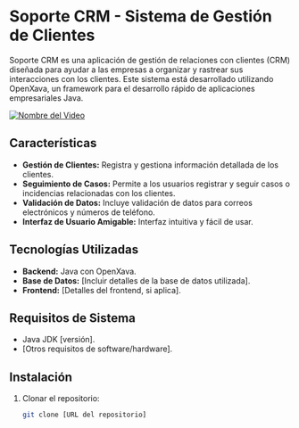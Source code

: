 # Soporte CRM - Sistema de Gestión de Clientes

Soporte CRM es una aplicación de gestión de relaciones con clientes (CRM) diseñada para ayudar a las empresas a organizar y rastrear sus interacciones con los clientes. Este sistema está desarrollado utilizando OpenXava, un framework para el desarrollo rápido de aplicaciones empresariales Java.

[![Nombre del Video](URL_de_la_imagen)](https://youtu.be/e1SK99TUM_Q)


## Características

- **Gestión de Clientes:** Registra y gestiona información detallada de los clientes.
- **Seguimiento de Casos:** Permite a los usuarios registrar y seguir casos o incidencias relacionadas con los clientes.
- **Validación de Datos:** Incluye validación de datos para correos electrónicos y números de teléfono.
- **Interfaz de Usuario Amigable:** Interfaz intuitiva y fácil de usar.

## Tecnologías Utilizadas

- **Backend:** Java con OpenXava.
- **Base de Datos:** [Incluir detalles de la base de datos utilizada].
- **Frontend:** [Detalles del frontend, si aplica].

## Requisitos de Sistema

- Java JDK [versión].
- [Otros requisitos de software/hardware].

## Instalación

1. Clonar el repositorio:
   ```bash
   git clone [URL del repositorio]
